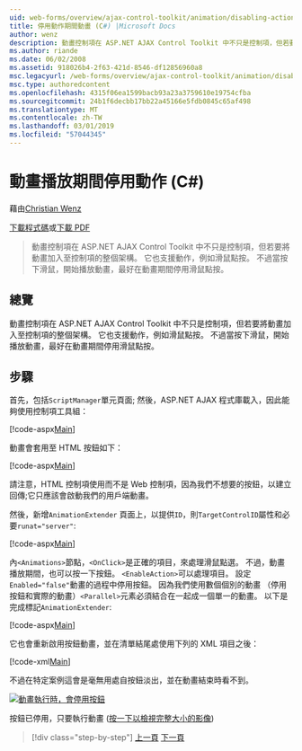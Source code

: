 ```yaml
---
uid: web-forms/overview/ajax-control-toolkit/animation/disabling-actions-during-animation-cs
title: 停用動作期間動畫 (C#) |Microsoft Docs
author: wenz
description: 動畫控制項在 ASP.NET AJAX Control Toolkit 中不只是控制項，但若要將動畫加入至控制項的整個架構。 它也支援動作...
ms.author: riande
ms.date: 06/02/2008
ms.assetid: 918026b4-2f63-421d-8546-df12856960a8
msc.legacyurl: /web-forms/overview/ajax-control-toolkit/animation/disabling-actions-during-animation-cs
msc.type: authoredcontent
ms.openlocfilehash: 4315f06ea1599bacb93a23a3759610e19754cfba
ms.sourcegitcommit: 24b1f6decbb17bb22a45166e5fdb0845c65af498
ms.translationtype: MT
ms.contentlocale: zh-TW
ms.lasthandoff: 03/01/2019
ms.locfileid: "57044345"
---
```

<a name="disabling-actions-during-animation-c"></a>動畫播放期間停用動作 (C#)
====================
藉由[Christian Wenz](https://github.com/wenz)

[下載程式碼](http://download.microsoft.com/download/f/9/a/f9a26acd-8df4-4484-8a18-199e4598f411/Animation7.cs.zip)或[下載 PDF](http://download.microsoft.com/download/6/7/1/6718d452-ff89-4d3f-a90e-c74ec2d636a3/animation7CS.pdf)

> 動畫控制項在 ASP.NET AJAX Control Toolkit 中不只是控制項，但若要將動畫加入至控制項的整個架構。 它也支援動作，例如滑鼠點按。 不過當按下滑鼠，開始播放動畫，最好在動畫期間停用滑鼠點按。


## <a name="overview"></a>總覽

動畫控制項在 ASP.NET AJAX Control Toolkit 中不只是控制項，但若要將動畫加入至控制項的整個架構。 它也支援動作，例如滑鼠點按。 不過當按下滑鼠，開始播放動畫，最好在動畫期間停用滑鼠點按。

## <a name="steps"></a>步驟

首先，包括`ScriptManager`單元頁面; 然後，ASP.NET AJAX 程式庫載入，因此能夠使用控制項工具組：

[!code-aspx[Main](disabling-actions-during-animation-cs/samples/sample1.aspx)]

動畫會套用至 HTML 按鈕如下：

[!code-aspx[Main](disabling-actions-during-animation-cs/samples/sample2.aspx)]

請注意，HTML 控制項使用而不是 Web 控制項，因為我們不想要的按鈕，以建立回傳;它只應該會啟動我們的用戶端動畫。

然後，新增`AnimationExtender` 頁面上，以提供`ID`，則`TargetControlID`屬性和必要`runat="server"`:

[!code-aspx[Main](disabling-actions-during-animation-cs/samples/sample3.aspx)]

內`<Animations>`節點，`<OnClick>`是正確的項目，來處理滑鼠點選。 不過，動畫播放期間，也可以按一下按鈕。 `<EnableAction>`可以處理項目。 設定`Enabled="false"`動畫的過程中停用按鈕。 因為我們使用數個個別的動畫 （停用按鈕和實際的動畫）`<Parallel>`元素必須結合在一起成一個單一的動畫。 以下是完成標記`AnimationExtender`:

[!code-aspx[Main](disabling-actions-during-animation-cs/samples/sample4.aspx)]

它也會重新啟用按鈕動畫，並在清單結尾處使用下列的 XML 項目之後：

[!code-xml[Main](disabling-actions-during-animation-cs/samples/sample5.xml)]

不過在特定案例這會是毫無用處自按鈕淡出，並在動畫結束時看不到。


[![動畫執行時，會停用按鈕](disabling-actions-during-animation-cs/_static/image2.png)](disabling-actions-during-animation-cs/_static/image1.png)

按鈕已停用，只要執行動畫 ([按一下以檢視完整大小的影像](disabling-actions-during-animation-cs/_static/image3.png))

> [!div class="step-by-step"]
> [上一頁](animating-in-response-to-user-interaction-cs.md)
> [下一頁](triggering-an-animation-in-another-control-cs.md)
